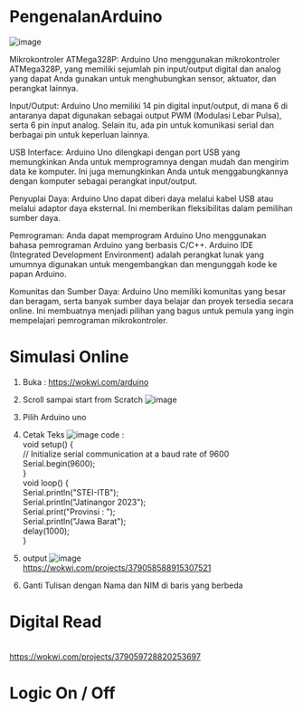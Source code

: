 # PengenalanArduino
![image](https://github.com/NoerFajrin/PengenalanArduino/assets/71316603/882584aa-fee1-4fec-a417-4ff98e430279)


Mikrokontroler ATMega328P: Arduino Uno menggunakan mikrokontroler ATMega328P, yang memiliki sejumlah pin input/output digital dan analog yang dapat Anda gunakan untuk menghubungkan sensor, aktuator, dan perangkat lainnya.

Input/Output: Arduino Uno memiliki 14 pin digital input/output, di mana 6 di antaranya dapat digunakan sebagai output PWM (Modulasi Lebar Pulsa), serta 6 pin input analog. Selain itu, ada pin untuk komunikasi serial dan berbagai pin untuk keperluan lainnya.

USB Interface: Arduino Uno dilengkapi dengan port USB yang memungkinkan Anda untuk memprogramnya dengan mudah dan mengirim data ke komputer. Ini juga memungkinkan Anda untuk menggabungkannya dengan komputer sebagai perangkat input/output.

Penyuplai Daya: Arduino Uno dapat diberi daya melalui kabel USB atau melalui adaptor daya eksternal. Ini memberikan fleksibilitas dalam pemilihan sumber daya.

Pemrograman: Anda dapat memprogram Arduino Uno menggunakan bahasa pemrograman Arduino yang berbasis C/C++. Arduino IDE (Integrated Development Environment) adalah perangkat lunak yang umumnya digunakan untuk mengembangkan dan mengunggah kode ke papan Arduino.

Komunitas dan Sumber Daya: Arduino Uno memiliki komunitas yang besar dan beragam, serta banyak sumber daya belajar dan proyek tersedia secara online. Ini membuatnya menjadi pilihan yang bagus untuk pemula yang ingin mempelajari pemrograman mikrokontroler.

# Simulasi Online
1. Buka : https://wokwi.com/arduino
2. Scroll sampai start from Scratch
   ![image](https://github.com/NoerFajrin/PengenalanArduino/assets/71316603/b5b45b59-75d3-435d-afd2-fd5a82f78df4)
3. Pilih Arduino uno
4. Cetak Teks
   ![image](https://github.com/NoerFajrin/PengenalanArduino/assets/71316603/ae6693b7-b5d5-4db2-a90e-dd307a1ceefe)
   code :
<br>void setup() {
 <br> // Initialize serial communication at a baud rate of 9600
 <br> Serial.begin(9600);
 <br>}
<br>void loop() {
 <br> Serial.println("STEI-ITB");
 <br> Serial.println("Jatinangor 2023");
<br> Serial.print("Provinsi : ");
<br> Serial.println("Jawa Barat");
 <br> delay(1000); 
<br>}
6. output
![image](https://github.com/NoerFajrin/PengenalanArduino/assets/71316603/e879fae7-e665-402d-bb07-b0f5e03a09b8)
<br> https://wokwi.com/projects/379058588915307521

7. Ganti Tulisan dengan Nama dan NIM di baris yang berbeda

# Digital Read
<br> https://wokwi.com/projects/379059728820253697
<br>
# Logic On / Off



